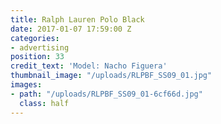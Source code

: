 ```yaml
---
title: Ralph Lauren Polo Black
date: 2017-01-07 17:59:00 Z
categories:
- advertising
position: 33
credit_text: 'Model: Nacho Figuera'
thumbnail_image: "/uploads/RLPBF_SS09_01.jpg"
images:
- path: "/uploads/RLPBF_SS09_01-6cf66d.jpg"
  class: half
---
```


